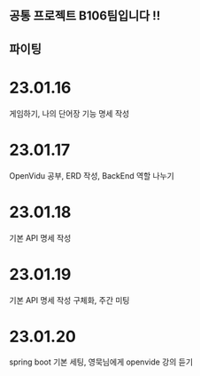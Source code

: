 ## 공통 프로젝트 B106팀입니다 !!

## 파이팅   
   
# 23.01.16   
게임하기, 나의 단어장 기능 명세 작성   
   
# 23.01.17
OpenVidu 공부, ERD 작성, BackEnd 역할 나누기   

# 23.01.18
기본 API 명세 작성   
   
# 23.01.19
기본 API 명세 작성 구체화, 주간 미팅   

# 23.01.20
spring boot 기본 세팅, 영묵님에게 openvide 강의 듣기